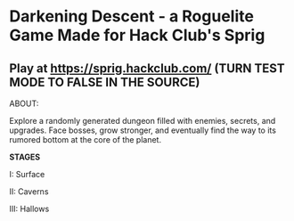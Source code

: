 # Darkening Descent - a Roguelite Game Made for Hack Club's Sprig 
## Play at https://sprig.hackclub.com/ (TURN TEST MODE TO FALSE IN THE SOURCE)



ABOUT:

Explore a randomly generated dungeon filled with enemies, secrets, and upgrades. Face bosses, grow stronger, and eventually find the way to its rumored bottom at the core of the planet.

**STAGES**

I: Surface

II: Caverns

III: Hallows
